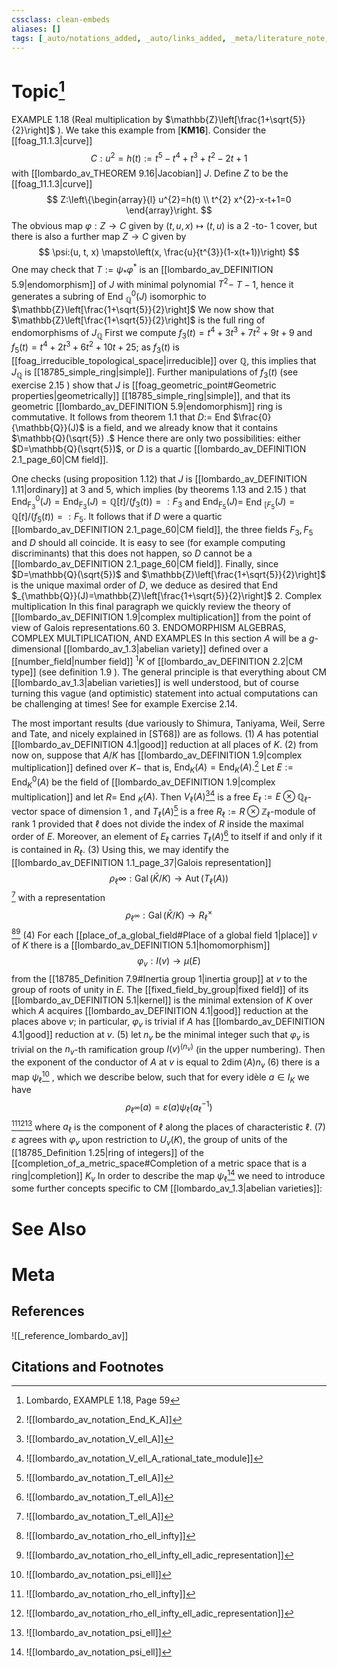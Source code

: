 ```yaml
---
cssclass: clean-embeds
aliases: []
tags: [_auto/notations_added, _auto/links_added, _meta/literature_note, _reference/lombardo_av, _meta/TODO/change_title, _meta/definition]
---
```

# Topic[^1]
EXAMPLE 1.18 (Real multiplication by $\mathbb{Z}\left[\frac{1+\sqrt{5}}{2}\right]$ ). We take this example from $[\mathbf{K M} \mathbf{1} \mathbf{6}]$. Consider the [[foag_11.1.3|curve]]
$$
C: u^{2}=h(t):=t^{5}-t^{4}+t^{3}+t^{2}-2 t+1
$$
with [[lombardo_av_THEOREM 9.16|Jacobian]] $J$. Define $Z$ to be the [[foag_11.1.3|curve]]
$$
Z:\left\{\begin{array}{l}
u^{2}=h(t) \\
t^{2} x^{2}-x-t+1=0
\end{array}\right.
$$
The obvious map $\varphi: Z \rightarrow C$ given by $(t, u, x) \mapsto(t, u)$ is a 2 -to- 1 cover, but there is also a further map $Z \rightarrow C$ given by
$$
\psi:(u, t, x) \mapsto\left(x, \frac{u}{t^{3}}(1-x(t+1))\right)
$$
One may check that $T:=\psi_{*} \varphi^{*}$ is an [[lombardo_av_DEFINITION 5.9|endomorphism]] of $J$ with minimal polynomial $T^{2}-$ $T-1$, hence it generates a subring of End $_{\mathbb{Q}}^{0}(J)$ isomorphic to $\mathbb{Z}\left[\frac{1+\sqrt{5}}{2}\right]$
We now show that $\mathbb{Z}\left[\frac{1+\sqrt{5}}{2}\right]$ is the full ring of endomorphisms of $J_{\mathbb{Q}}$
First we compute $f_{3}(t)=t^{4}+3 t^{3}+7 t^{2}+9 t+9$ and $f_{5}(t)=t^{4}+2 t^{3}+6 t^{2}+10 t+25 ;$ as $f_{3}(t)$ is [[foag_irreducible_topological_space|irreducible]] over $\mathbb{Q}$, this implies that $J_{\mathbb{Q}}$ is [[18785_simple_ring|simple]]. Further manipulations of $f_{3}(t)$ (see exercise 2.15 ) show that $J$ is [[foag_geometric_point#Geometric properties|geometrically]] [[18785_simple_ring|simple]], and that its geometric [[lombardo_av_DEFINITION 5.9|endomorphism]] ring is commutative. It follows from theorem 1.1 that $D:=$ End $\frac{0}{\mathbb{Q}}(J)$ is a field, and we already know that it contains $\mathbb{Q}(\sqrt{5}) .$ Hence there are only two possibilities: either $D=\mathbb{Q}(\sqrt{5})$, or $D$ is a quartic [[lombardo_av_DEFINITION 2.1_page_60|CM field]].

One checks (using proposition 1.12) that $J$ is [[lombardo_av_DEFINITION 1.11|ordinary]] at 3 and 5, which implies (by theorems 1.13 and 2.15 ) that $\operatorname{End}_{\mathrm{F}_{3}}^{0}(J)=\operatorname{End}_{\mathrm{F}_{3}}(J)=\mathbb{Q}[t] /\left(f_{3}(t)\right)=: F_{3}$ and $\operatorname{End}_{\mathrm{F}_{5}}(J)=$ End $_{\left[F_{5}\right.}(J)=\mathbb{Q}[t] /\left(f_{5}(t)\right)=: F_{5} .$ It follows that if $D$ were a quartic [[lombardo_av_DEFINITION 2.1_page_60|CM field]], the three fields $F_{3}, F_{5}$ and $D$ should all coincide. It is easy to see (for example computing discriminants) that this does not happen, so $D$ cannot be a [[lombardo_av_DEFINITION 2.1_page_60|CM field]]. Finally, since $D=\mathbb{Q}(\sqrt{5})$ and $\mathbb{Z}\left[\frac{1+\sqrt{5}}{2}\right]$ is the unique maximal order of $D$, we deduce as desired that End $_{\mathbb{Q}}(J)=\mathbb{Z}\left[\frac{1+\sqrt{5}}{2}\right]$
2. Complex multiplication
In this final paragraph we quickly review the theory of [[lombardo_av_DEFINITION 1.9|complex multiplication]] from the point of view of Galois representations.60
3. ENDOMORPHISM ALGEBRAS, COMPLEX MULTIPLICATION, AND EXAMPLES
In this section $A$ will be a $g$-dimensional [[lombardo_av_1.3|abelian variety]] defined over a [[number_field|number field]] $^{1} K$ of [[lombardo_av_DEFINITION 2.2|CM type]] (see definition 1.9 ). The general principle is that everything about CM [[lombardo_av_1.3|abelian varieties]] is well understood, but of course turning this vague (and optimistic) statement into actual computations can be challenging at times! See for example Exercise 2.14.

The most important results (due variously to Shimura, Taniyama, Weil, Serre and Tate, and nicely explained in [ST68]) are as follows.
(1) $A$ has potential [[lombardo_av_DEFINITION 4.1|good]] reduction at all places of $K .$
(2) from now on, suppose that $A / K$ has [[lombardo_av_DEFINITION 1.9|complex multiplication]] defined over $K-$ that is, $\operatorname{End}_{K}(A)=\operatorname{End}_{K}(A) .$[^2]               Let $E:=\operatorname{End}_{K}^{0}(A)$ be the field of [[lombardo_av_DEFINITION 1.9|complex multiplication]] and let $R=$ End $_{K}(A) .$ Then $V_{\ell}(A)$[^3][^4]               is a free $E_{\ell}:=E \otimes \mathbb{Q}_{\ell}$-vector space of dimension 1 , and $T_{\ell}(A)$[^5]               is a free $R_{\ell}:=R \otimes \mathbb{Z}_{\ell}$-module of rank 1 provided that $\ell$ does not divide the index of $R$ inside the maximal order of $E .$ Moreover, an element of $E_{\ell}$ carries $T_{\ell}(A)$[^5]               to itself if and only if it is contained in $R_{\ell}$.
(3) Using this, we may identify the [[lombardo_av_DEFINITION 1.1_page_37|Galois representation]]
$$
\rho_{\ell} \infty: \operatorname{Gal}(\bar{K} / K) \rightarrow \operatorname{Aut}\left(T_{\ell}(A)\right)
$$
[^5]
with a representation
$$
\rho_{\ell^{\infty}}: \operatorname{Gal}(\bar{K} / K) \rightarrow R_{\ell}^{\times}
$$
[^6][^7]
(4) For each [[place_of_a_global_field#Place of a global field 1|place]] $v$ of $K$ there is a [[lombardo_av_DEFINITION 5.1|homomorphism]]
$$
\varphi_{v}: I(v) \rightarrow \mu(E)
$$
from the [[18785_Definition 7.9#Inertia group 1|inertia group]] at $v$ to the group of roots of unity in $E$. The [[fixed_field_by_group|fixed field]] of its [[lombardo_av_DEFINITION 5.1|kernel]] is the minimal extension of $K$ over which $A$ acquires [[lombardo_av_DEFINITION 4.1|good]] reduction at the places above $v ;$ in particular, $\varphi_{v}$ is trivial if $A$ has [[lombardo_av_DEFINITION 4.1|good]] reduction at $v$.
(5) let $n_{v}$ be the minimal integer such that $\varphi_{v}$ is trivial on the $n_{v}$-th ramification group $I(v)^{\left(n_{v}\right)}$ (in the upper numbering). Then the exponent of the conductor of $A$ at $v$ is equal to $2 \operatorname{dim}(A) n_{v}$
(6) there is a map $\psi_{\ell}$[^8]              , which we describe below, such that for every idèle $a \in I_{K}$ we have
$$
\rho_{\ell^{\infty}}(a)=\varepsilon(a) \psi_{\ell}\left(a_{\ell}^{-1}\right)
$$
[^6][^7][^8]
where $a_{\ell}$ is the component of $\ell$ along the places of characteristic $\ell$.
(7) $\varepsilon$ agrees with $\varphi_{v}$ upon restriction to $U_{v}(K)$, the group of units of the [[18785_Definition 1.25|ring of integers]] of the [[completion_of_a_metric_space#Completion of a metric space that is a ring|completion]] $K_{v}$
In order to describe the map $\psi_{\ell}$[^8]               we need to introduce some further concepts specific to CM [[lombardo_av_1.3|abelian varieties]]:


# See Also

# Meta
## References
![[_reference_lombardo_av]]

## Citations and Footnotes
[^1]: Lombardo, EXAMPLE 1.18, Page 59
[^2]: ![[lombardo_av_notation_End_K_A]]
[^3]: ![[lombardo_av_notation_V_ell_A]]
[^4]: ![[lombardo_av_notation_V_ell_A_rational_tate_module]]
[^5]: ![[lombardo_av_notation_T_ell_A]]
[^6]: ![[lombardo_av_notation_rho_ell_infty]]
[^7]: ![[lombardo_av_notation_rho_ell_infty_ell_adic_representation]]
[^8]: ![[lombardo_av_notation_psi_ell]]